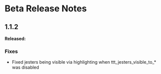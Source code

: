 # Beta Release Notes

## 1.1.2
**Released:**

### Fixes
- Fixed jesters being visible via highlighting when ttt_jesters_visible_to_* was disabled